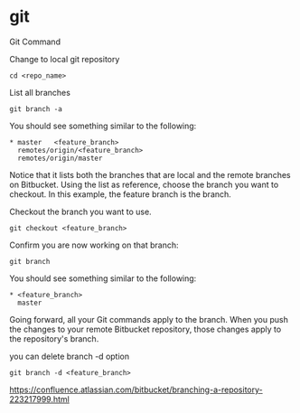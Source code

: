 # git
Git Command

Change to local git repository

```cd <repo_name>```

List all branches

```git branch -a```

You should see something similar to the following:

``` 
* master   <feature_branch>
  remotes/origin/<feature_branch>
  remotes/origin/master
```
Notice that it lists both the branches that are local and the remote branches on Bitbucket. Using the list as reference, choose the branch you want to checkout.  In this example, the feature branch is the branch.

Checkout the branch you want to use.
```
git checkout <feature_branch>
```

Confirm you are now working on that branch:
```
git branch
```
You should see something similar to the following:
```
* <feature_branch>
  master
```
Going forward, all your Git commands apply to the branch.  When you push the changes to your remote Bitbucket repository, those changes apply to the repository's branch.

you can delete branch -d option
```
git branch -d <feature_branch>
```
https://confluence.atlassian.com/bitbucket/branching-a-repository-223217999.html

